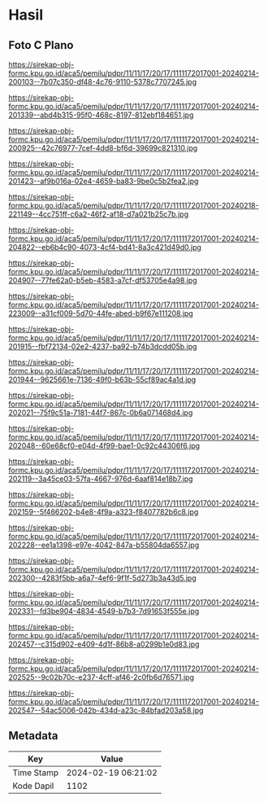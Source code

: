 # Hasil

## Foto C Plano

https://sirekap-obj-formc.kpu.go.id/aca5/pemilu/pdpr/11/11/17/20/17/1111172017001-20240214-200103--7b07c350-df48-4c76-9110-5378c7707245.jpg

https://sirekap-obj-formc.kpu.go.id/aca5/pemilu/pdpr/11/11/17/20/17/1111172017001-20240214-201339--abd4b315-95f0-468c-8197-812ebf184651.jpg

https://sirekap-obj-formc.kpu.go.id/aca5/pemilu/pdpr/11/11/17/20/17/1111172017001-20240214-200925--42c76977-7cef-4dd8-bf6d-39699c821310.jpg

https://sirekap-obj-formc.kpu.go.id/aca5/pemilu/pdpr/11/11/17/20/17/1111172017001-20240214-201423--af9b016a-02e4-4659-ba83-9be0c5b2fea2.jpg

https://sirekap-obj-formc.kpu.go.id/aca5/pemilu/pdpr/11/11/17/20/17/1111172017001-20240218-221149--4cc751ff-c6a2-46f2-af18-d7a021b25c7b.jpg

https://sirekap-obj-formc.kpu.go.id/aca5/pemilu/pdpr/11/11/17/20/17/1111172017001-20240214-204822--eb6b4c90-4073-4cf4-bd41-8a3c421d49d0.jpg

https://sirekap-obj-formc.kpu.go.id/aca5/pemilu/pdpr/11/11/17/20/17/1111172017001-20240214-204907--77fe62a0-b5eb-4583-a7cf-df53705e4a98.jpg

https://sirekap-obj-formc.kpu.go.id/aca5/pemilu/pdpr/11/11/17/20/17/1111172017001-20240214-223009--a31cf009-5d70-44fe-abed-b9f67e111208.jpg

https://sirekap-obj-formc.kpu.go.id/aca5/pemilu/pdpr/11/11/17/20/17/1111172017001-20240214-201915--fbf72134-02e2-4237-ba92-b74b3dcdd05b.jpg

https://sirekap-obj-formc.kpu.go.id/aca5/pemilu/pdpr/11/11/17/20/17/1111172017001-20240214-201944--9625661e-7136-49f0-b63b-55cf89ac4a1d.jpg

https://sirekap-obj-formc.kpu.go.id/aca5/pemilu/pdpr/11/11/17/20/17/1111172017001-20240214-202021--75f9c51a-7181-44f7-867c-0b6a071468d4.jpg

https://sirekap-obj-formc.kpu.go.id/aca5/pemilu/pdpr/11/11/17/20/17/1111172017001-20240214-202048--60e68cf0-e04d-4f99-bae1-0c92c44306f6.jpg

https://sirekap-obj-formc.kpu.go.id/aca5/pemilu/pdpr/11/11/17/20/17/1111172017001-20240214-202119--3a45ce03-57fa-4667-976d-6aaf814e18b7.jpg

https://sirekap-obj-formc.kpu.go.id/aca5/pemilu/pdpr/11/11/17/20/17/1111172017001-20240214-202159--5f466202-b4e8-4f9a-a323-f8407782b6c8.jpg

https://sirekap-obj-formc.kpu.go.id/aca5/pemilu/pdpr/11/11/17/20/17/1111172017001-20240214-202228--ee1a1398-e97e-4042-847a-b55804da6557.jpg

https://sirekap-obj-formc.kpu.go.id/aca5/pemilu/pdpr/11/11/17/20/17/1111172017001-20240214-202300--4283f5bb-a6a7-4ef6-9f1f-5d273b3a43d5.jpg

https://sirekap-obj-formc.kpu.go.id/aca5/pemilu/pdpr/11/11/17/20/17/1111172017001-20240214-202331--fd3be904-4834-4549-b7b3-7d91653f555e.jpg

https://sirekap-obj-formc.kpu.go.id/aca5/pemilu/pdpr/11/11/17/20/17/1111172017001-20240214-202457--c315d902-e409-4d1f-86b8-a0299b1e0d83.jpg

https://sirekap-obj-formc.kpu.go.id/aca5/pemilu/pdpr/11/11/17/20/17/1111172017001-20240214-202525--9c02b70c-e237-4cff-af46-2c0fb6d76571.jpg

https://sirekap-obj-formc.kpu.go.id/aca5/pemilu/pdpr/11/11/17/20/17/1111172017001-20240214-202547--54ac5006-042b-434d-a23c-84bfad203a58.jpg


## Metadata

| Key        | Value               |
| ---------- | ------------------- |
| Time Stamp | 2024-02-19 06:21:02 |
| Kode Dapil | 1102                |



